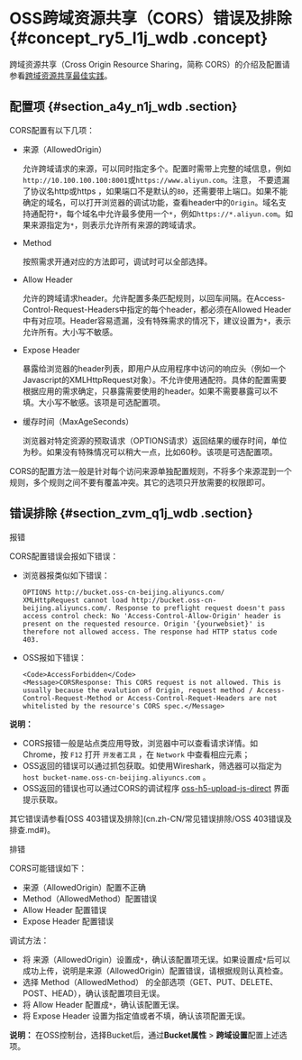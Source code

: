 # OSS跨域资源共享（CORS）错误及排除 {#concept_ry5_l1j_wdb .concept}

跨域资源共享（Cross Origin Resource Sharing，简称 CORS）的介绍及配置请参看[跨域资源共享最佳实践](../cn.zh-CN/最佳实践/存储空间管理/跨域资源共享（CORS）.md#)。

## 配置项 {#section_a4y_n1j_wdb .section}

CORS配置有以下几项：

-   来源（AllowedOrigin）

    允许跨域请求的来源，可以同时指定多个。配置时需带上完整的域信息，例如`http://10.100.100.100:8001`或`https://www.aliyun.com`。注意， 不要遗漏了协议名http或https ，如果端口不是默认的`80`，还需要带上端口。如果不能确定的域名，可以打开浏览器的调试功能，查看header中的`Origin`。域名支持通配符`*`，每个域名中允许最多使用一个`*`，例如`https://*.aliyun.com`。如果来源指定为`*`，则表示允许所有来源的跨域请求。

-   Method

    按照需求开通对应的方法即可，调试时可以全部选择。

-   Allow Header

    允许的跨域请求header。允许配置多条匹配规则，以回车间隔。在Access-Control-Request-Headers中指定的每个header，都必须在Allowed Header中有对应项。Header容易遗漏，没有特殊需求的情况下，建议设置为`*`，表示允许所有。大小写不敏感。

-   Expose Header

    暴露给浏览器的header列表，即用户从应用程序中访问的响应头（例如一个Javascript的XMLHttpRequest对象）。不允许使用通配符。具体的配置需要根据应用的需求确定，只暴露需要使用的header。如果不需要暴露可以不填。大小写不敏感。该项是可选配置项。

-   缓存时间（MaxAgeSeconds）

    浏览器对特定资源的预取请求（OPTIONS请求）返回结果的缓存时间，单位为秒。如果没有特殊情况可以稍大一点，比如60秒。该项是可选配置项。


CORS的配置方法一般是针对每个访问来源单独配置规则，不将多个来源混到一个规则，多个规则之间不要有覆盖冲突。其它的选项只开放需要的权限即可。

## 错误排除 {#section_zvm_q1j_wdb .section}

报错

CORS配置错误会报如下错误：

-   浏览器报类似如下错误：

    ```
    OPTIONS http://bucket.oss-cn-beijing.aliyuncs.com/
    XMLHttpRequest cannot load http://bucket.oss-cn-beijing.aliyuncs.com/. Response to preflight request doesn't pass access control check: No 'Access-Control-Allow-Origin' header is present on the requested resource. Origin '{yourwebsiet}' is therefore not allowed access. The response had HTTP status code 403.
    ```

-   OSS报如下错误：

    ```
    <Code>AccessForbidden</Code>
    <Message>CORSResponse: This CORS request is not allowed. This is usually because the evalution of Origin, request method / Access-Control-Request-Method or Access-Control-Requet-Headers are not whitelisted by the resource's CORS spec.</Message>
    ```


**说明：** 

-   CORS报错一般是站点类应用导致，浏览器中可以查看请求详情。如Chrome，按 `F12` 打开 `开发者工具` ，在 `Network` 中查看相应元素；
-   OSS返回的错误可以通过抓包获取。如使用Wireshark，筛选器可以指定为 `host bucket-name.oss-cn-beijing.aliyuncs.com` 。
-   OSS返回的错误也可以通过CORS的调试程序 [oss-h5-upload-js-direct](https://docs-aliyun.cn-hangzhou.oss.aliyun-inc.com/internal/oss/0.0.4/assets/sample/oss-h5-upload-js-direct.zip) 界面提示获取。

其它错误请参看[OSS 403错误及排除](cn.zh-CN/常见错误排除/OSS 403错误及排查.md#)。

排错

CORS可能错误如下：

-   来源（AllowedOrigin）配置不正确
-   Method（AllowedMethod）配置错误
-   Allow Header 配置错误
-   Expose Header 配置错误

调试方法：

-   将 来源（AllowedOrigin）设置成`*`，确认该配置项无误。如果设置成`*`后可以成功上传，说明是来源（AllowedOrigin）配置错误，请根据规则认真检查。
-   选择 Method（AllowedMethod） 的全部选项（GET、PUT、DELETE、POST、HEAD），确认该配置项目无误。
-   将 Allow Header 配置成`*`，确认该配置无误。
-   将 Expose Header 设置为指定值或者不填，确认该项配置无误。

**说明：** 在OSS控制台，选择Bucket后，通过**Bucket属性** \> **跨域设置**配置上述选项。

